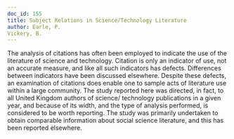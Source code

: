 ```yaml
---
doc_id: 155
title: Subject Relations in Science/Technology Literature
author: Earle, P.
Vickery, B.
---
```


The analysis of citations has often been employed to indicate the use
of the literature of science and technology.  Citation is only an indicator
of use, not an accurate measure, and like all such indicators has defects.
Differences between indicators have been discussed elsewhere.
  Despite these defects, an examination of citations does enable one to
sample acts of literature use within a large community.  The study reported
here was directed, in fact, to all United Kingdom authors of science/
technology publications in a given year, and because of its width, and the type
of analysis performed, is considered to be worth reporting.  The study was
primarily undertaken to obtain comparable information about social science
literature, and this has been reported elsewhere.